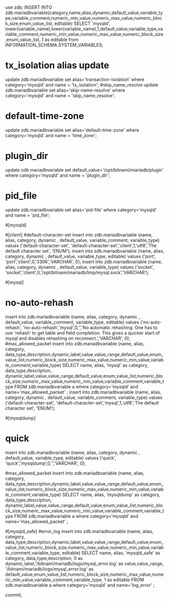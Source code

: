 
use zdb;
INSERT INTO zdb.mariadbvariable(category,name,alias,dynamic,default_value,variable_type,variable_comment,numeric_min_value,numeric_max_value,numeric_block_size,enum_value_list, editable)
SELECT 'mysqld', lower(variable_name),lower(variable_name),1,default_value,variable_type,variable_comment,numeric_min_value,numeric_max_value,numeric_block_size,enum_value_list, 1 as editable from INFORMATION_SCHEMA.SYSTEM_VARIABLES;

# tx_isolation alias update 
update zdb.mariadbvariable set alias='transaction-isolation' where category='mysqld' and name = 'tx_isolation';
#skip_name_resolve
update zdb.mariadbvariable set alias='skip-name-resolve' where category='mysqld' and name = 'skip_name_resolve';
# default-time-zone
update zdb.mariadbvariable set alias='default-time-zone' where category='mysqld' and name = 'time_zone';
# plugin_dir
update zdb.mariadbvariable set default_value='/opt/bitnami/mariadb/plugin' where category='mysqld' and name = 'plugin_dir';
# pid_file
update zdb.mariadbvariable set alias='pid-file' where category='mysqld' and name = 'pid_file';

#[mysqld]


#[client]
#default-character-set
insert into  zdb.mariadbvariable (name, alias, category, dynamic , default_value, variable_comment, variable_type) values ('default-character-set', 'default-character-set','client',1,'utf8','The default character set', 'ENUM');
insert into  zdb.mariadbvariable (name, alias, category, dynamic , default_value, variable_type, editable) values ('port', 'port','client',0,'3306','VARCHAR', 0);
insert into  zdb.mariadbvariable (name, alias, category, dynamic , default_value, variable_type) values ('socket', 'socket','client',0,'/opt/bitnami/mariadb/tmp/mysql.sock','VARCHAR');

#[mysql]
# no-auto-rehash
insert into  zdb.mariadbvariable (name, alias, category, dynamic , default_value, variable_comment, variable_type, editable) values ('no-auto-rehash', 'no-auto-rehash','mysql',0,'','No automatic rehashing. One has to use \'rehash\' to get table and field completion. This gives a quicker start of mysql and disables rehashing on reconnect.','VARCHAR', 0);
#max_allowed_packet
insert into  zdb.mariadbvariable (name, alias, category, data_type,description,dynamic,label,value,value_range,default_value,enum_value_list,numeric_block_size,numeric_max_value,numeric_min_value,variable_comment,variable_type) 
SELECT name, alias, 'mysql' as category, data_type,description, dynamic,label,value,value_range,default_value,enum_value_list,numeric_block_size,numeric_max_value,numeric_min_value,variable_comment,variable_type  FROM zdb.mariadbvariable a where category='mysqld' and name='max_allowed_packet' ;
insert into  zdb.mariadbvariable (name, alias, category, dynamic , default_value, variable_comment, variable_type) values ('default-character-set', 'default-character-set','mysql',1,'utf8','The default character set', 'ENUM');


#[mysqldump]
# quick
insert into  zdb.mariadbvariable (name, alias, category, dynamic , default_value, variable_type, editable) values ('quick', 'quick','mysqldump',0,'','VARCHAR', 0);


#max_allowed_packet
insert into  zdb.mariadbvariable (name, alias, category, data_type,description,dynamic,label,value,value_range,default_value,enum_value_list,numeric_block_size,numeric_max_value,numeric_min_value,variable_comment,variable_type) 
SELECT name, alias, 'mysqldump' as category, data_type,description, dynamic,label,value,value_range,default_value,enum_value_list,numeric_block_size,numeric_max_value,numeric_min_value,variable_comment,variable_type  FROM zdb.mariadbvariable a where category='mysqld' and name='max_allowed_packet' ;

#[mysqld_safe]
#error_log
insert into  zdb.mariadbvariable (name, alias, category, data_type,description,dynamic,label,value,value_range,default_value,enum_value_list,numeric_block_size,numeric_max_value,numeric_min_value,variable_comment,variable_type, editable) 
SELECT name, alias, 'mysqld_safe' as category, data_type,description, 0 as dynamic,label,'/bitnami/mariadb/logs/mysql_error.log' as value,value_range, '/bitnami/mariadb/logs/mysql_error.log' as default_value,enum_value_list,numeric_block_size,numeric_max_value,numeric_min_value,variable_comment,variable_type, 1 as editable FROM zdb.mariadbvariable a where category='mysqld' and name='log_error' ;

commit;
